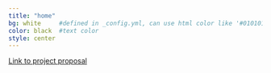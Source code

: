 ```yaml
---
title: "home"
bg: white     #defined in _config.yml, can use html color like '#010101'
color: black  #text color
style: center
---
```


<a href="/documents/15_300_Project_Proposal.pdf" download>
  Link to project proposal
</a>

